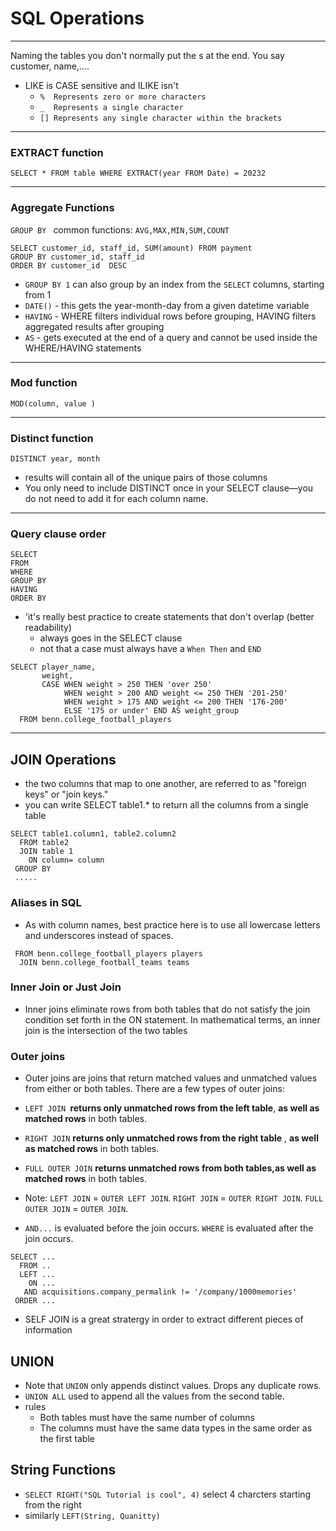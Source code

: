 # SQL Operations

---

Naming the tables you don't normally put the s at the end. You say customer, name,....

- LIKE is CASE sensitive and ILIKE isn't
  - `%	Represents zero or more characters`
  - `_	Represents a single character`
  - `[]	Represents any single character within the brackets `

---

### EXTRACT function

`SELECT * FROM table WHERE EXTRACT(year FROM Date) = 20232`

---

### Aggregate Functions

`GROUP BY `
common functions: `AVG,MAX,MIN,SUM,COUNT`

```
SELECT customer_id, staff_id, SUM(amount) FROM payment
GROUP BY customer_id, staff_id
ORDER BY customer_id  DESC
```

- `GROUP BY 1` can also group by an index from the `SELECT` columns, starting from 1
- `DATE()` - this gets the year-month-day from a given datetime variable
- `HAVING` - WHERE filters individual rows before grouping, HAVING filters aggregated results after grouping
- `AS` - gets executed at the end of a query and cannot be used inside the WHERE/HAVING statements

---

### Mod function

`MOD(column, value )`

---

### Distinct function

`DISTINCT year, month`

- results will contain all of the unique pairs of those columns
- You only need to include DISTINCT once in your SELECT clause—you do not need to add it for each column name.

---

### Query clause order

```
SELECT
FROM
WHERE
GROUP BY
HAVING
ORDER BY
```

- 'it's really best practice to create statements that don't overlap (better readability)
  - always goes in the SELECT clause
  - not that a case must always have a `When Then` and `END`

```
SELECT player_name,
       weight,
       CASE WHEN weight > 250 THEN 'over 250'
            WHEN weight > 200 AND weight <= 250 THEN '201-250'
            WHEN weight > 175 AND weight <= 200 THEN '176-200'
            ELSE '175 or under' END AS weight_group
  FROM benn.college_football_players
```

---

## JOIN Operations

- the two columns that map to one another, are referred to as "foreign keys" or "join keys."
- you can write SELECT table1.\* to return all the columns from a single table

```
SELECT table1.column1, table2.column2
  FROM table2
  JOIN table 1
    ON column= column
 GROUP BY
 .....
```

### Aliases in SQL

- As with column names, best practice here is to use all lowercase letters and underscores instead of spaces.

```
 FROM benn.college_football_players players
  JOIN benn.college_football_teams teams
```

### Inner Join or Just Join

- Inner joins eliminate rows from both tables that do not satisfy the join condition set forth in the ON statement. In mathematical terms, an inner join is the intersection of the two tables

### Outer joins

- Outer joins are joins that return matched values and unmatched values from either or both tables. There are a few types of outer joins:

- `LEFT JOIN `**returns only unmatched rows from the left table**, **as well as matched rows** in both tables.
- `RIGHT JOIN` **returns only unmatched rows from the right table** , **as well as matched rows** in both tables.
- `FULL OUTER JOIN` **returns unmatched rows from both tables,as well as matched rows** in both tables.

- Note: `LEFT JOIN` = `OUTER LEFT JOIN`. `RIGHT JOIN` = `OUTER RIGHT JOIN`. `FULL OUTER JOIN` = `OUTER JOIN`.

- `AND...` is evaluated before the join occurs. `WHERE` is evaluated after the join occurs.

```
SELECT ...
  FROM ..
  LEFT ...
    ON ...
   AND acquisitions.company_permalink != '/company/1000memories'
 ORDER ...
```

- SELF JOIN is a great stratergy in order to extract different pieces of information

## UNION

- Note that `UNION` only appends distinct values. Drops any duplicate rows.
- `UNION ALL` used to append all the values from the second table.
- rules
  - Both tables must have the same number of columns
  - The columns must have the same data types in the same order as the first table

## String Functions

- `SELECT RIGHT("SQL Tutorial is cool", 4)` select 4 charcters starting from the right
- similarly `LEFT(String, Quanitty)`
